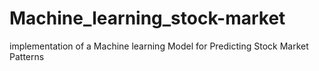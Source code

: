 # Machine_learning_stock-market
implementation of a Machine learning Model for Predicting Stock Market Patterns 
